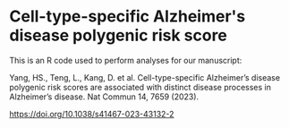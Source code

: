 # Cell-type-specific Alzheimer's disease polygenic risk score

This is an R code used to perform analyses for our manuscript:

Yang, HS., Teng, L., Kang, D. et al. Cell-type-specific Alzheimer’s disease polygenic risk scores are associated with distinct disease processes in Alzheimer’s disease. Nat Commun 14, 7659 (2023). 

https://doi.org/10.1038/s41467-023-43132-2

